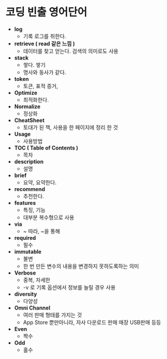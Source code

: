 # 코딩 빈출 영어단어

- **log**
  - 기록 로그를 취한다.
- **retrieve ( read 같은 느낌 )**
  - 데이터를 찾고 얻는다. 검색의 의미로도 사용
- **stack**
  - 쌓다. 쌓기
  - 명사와 동사가 같다.
- **token**
  - 토큰, 표적 증거,
- **Optimize**
  - 최적화한다.
- **Normalize**
  - 정상화
- **CheatSheet**
  - 토대가 된 책, 사용을 한 페이지에 정리 한 것
- **Usage**
  - 사용방법
- **TOC ( Table of Contents )**
  - 목차
- **description**
  - 설명
- **brief**
  - 요약, 요약한다.
- **recommend**
  - 추천한다.
- **features**
  - 특징, 기능
  - 대부분 복수형으로 사용
- **via**
  - ~ 따라, ~을 통해
- **required**
  - 필수
- **immutable**
  - 불변
  - 한 번 만든 변수의 내용을 변경하지 못하도록하는 의미
- **Verbose**
  - 중복, 자세한
  - -v 로 기록 옵션에서 정보를 늘릴 경우 사용
- **diversity**
  - 다양성
- **Omni Channel**
  - 여러 판매 형태를 가지는 것
  - App Store 뿐만아니라, 자사 다운로드 판매 매장 USB판매 등등
- **Even**
  - 짝수
- **Odd**
  - 홀수